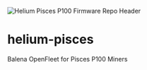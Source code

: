 ![Helium Pisces P100 Firmware Repo Header](https://cdn.shopify.com/s/files/1/0071/2281/3001/files/Nebra-Firmware-Github-Header-Pisces_2x_5d65c39f-a1c9-4fb0-9a5b-52e087799e72.png?v=1672853347)

# helium-pisces
Balena OpenFleet for Pisces P100 Miners
